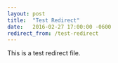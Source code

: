 ```yaml
---
layout: post
title:  "Test Redirect"
date:   2016-02-27 17:00:00 -0600
redirect_from: /test-redirect
---
```


This is a test redirect file.